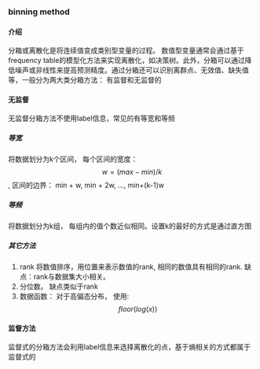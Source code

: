 ### binning method

#### 介绍
分箱或离散化是将连续值变成类别型变量的过程。 数值型变量通常会通过基于frequency table的模型化方法来实现离散化，如决策树。此外，分箱可以通过降低噪声或非线性来提高预测精度。通过分箱还可以识别离群点、无效值、缺失值等，一般分为两大类分箱方法： 有监督和无监督的

#### 无监督  
无监督分箱方法不使用label信息，常见的有等宽和等频

##### 等宽  
将数据划分为k个区间， 
每个区间的宽度： $$w=(max - min) / k$$, 
区间的边界： min + w, min + 2w, ..., min+(k-1)w

##### 等频
将数据划分为k组， 每组内的值个数近似相同。设置k的最好的方式是通过直方图

##### 其它方法
1. rank 将数值排序，用位置来表示数值的rank, 相同的数值具有相同的rank. 缺点：rank与数据集大小相关。
2. 分位数。 缺点类似于rank
3. 数据函数： 对于高偏态分布， 使用:$$ floor(log(x)) $$ 

#### 监督方法
监督式的分箱方法会利用label信息来选择离散化的点，基于熵相关的方式都属于监督式的